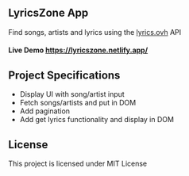 ## LyricsZone App 

Find songs, artists and lyrics using the [lyrics.ovh](https://lyrics.ovh) API

#### Live Demo https://lyricszone.netlify.app/
## Project Specifications

- Display UI with song/artist input
- Fetch songs/artists and put in DOM
- Add pagination
- Add get lyrics functionality and display in DOM

## License 

This project is licensed under MIT License
